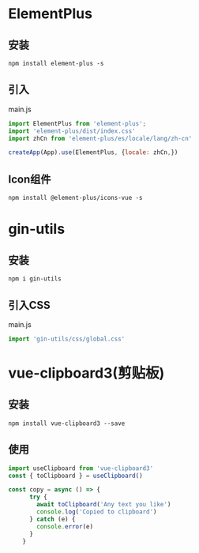 # ElementPlus

## 安装

```npm
npm install element-plus -s
```

## 引入

main.js

```js
import ElementPlus from 'element-plus';
import 'element-plus/dist/index.css'
import zhCn from 'element-plus/es/locale/lang/zh-cn'

createApp(App).use(ElementPlus, {locale: zhCn,})
```

## Icon组件

```npm
npm install @element-plus/icons-vue -s
```

# gin-utils

## 安装

```npm
npm i gin-utils
```

## 引入CSS

main.js

```js
import 'gin-utils/css/global.css'
```

# vue-clipboard3(剪贴板)

## 安装

```npm
npm install vue-clipboard3 --save
```

## 使用

```js
import useClipboard from 'vue-clipboard3'
const { toClipboard } = useClipboard()

const copy = async () => {
      try {
        await toClipboard('Any text you like')
        console.log('Copied to clipboard')
      } catch (e) {
        console.error(e)
      }
    }

```

